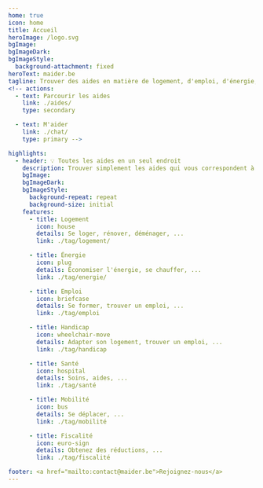```yaml
---
home: true
icon: home
title: Accueil
heroImage: /logo.svg
bgImage: 
bgImageDark: 
bgImageStyle:
  background-attachment: fixed
heroText: maider.be
tagline: Trouver des aides en matière de logement, d'emploi, d'énergie, de santé, de mobilité, de fiscalité, ...
<!-- actions:
  - text: Parcourir les aides
    link: ./aides/
    type: secondary

  - text: M'aider
    link: ./chat/
    type: primary -->

highlights:
  - header: 💡 Toutes les aides en un seul endroit
    description: Trouver simplement les aides qui vous correspondent à vos besoins
    bgImage: 
    bgImageDark: 
    bgImageStyle:
      background-repeat: repeat
      background-size: initial
    features:
      - title: Logement
        icon: house
        details: Se loger, rénover, déménager, ...
        link: ./tag/logement/

      - title: Énergie
        icon: plug
        details: Économiser l'énergie, se chauffer, ...
        link: ./tag/energie/

      - title: Emploi
        icon: briefcase
        details: Se former, trouver un emploi, ...
        link: ./tag/emploi

      - title: Handicap
        icon: wheelchair-move
        details: Adapter son logement, trouver un emploi, ...
        link: ./tag/handicap

      - title: Santé
        icon: hospital
        details: Soins, aides, ...
        link: ./tag/santé

      - title: Mobilité
        icon: bus
        details: Se déplacer, ...
        link: ./tag/mobilité

      - title: Fiscalité
        icon: euro-sign
        details: Obtenez des réductions, ...
        link: ./tag/fiscalité

footer: <a href="mailto:contact@maider.be">Rejoignez-nous</a>
---
```



